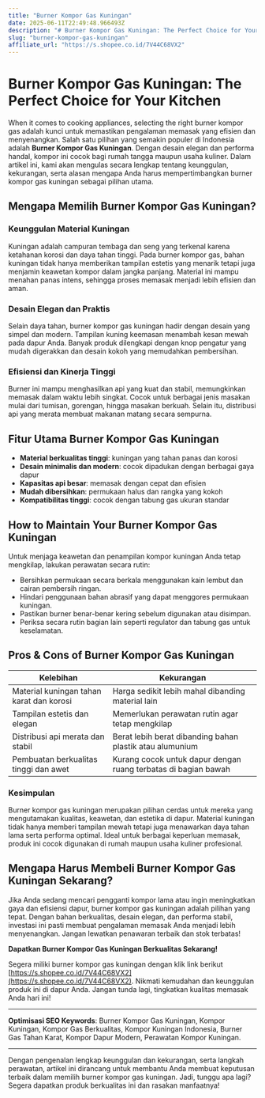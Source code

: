 ```yaml
---
title: "Burner Kompor Gas Kuningan"
date: 2025-06-11T22:49:48.966493Z
description: "# Burner Kompor Gas Kuningan: The Perfect Choice for Your Kitchen..."
slug: "burner-kompor-gas-kuningan"
affiliate_url: "https://s.shopee.co.id/7V44C68VX2"
---
```

# Burner Kompor Gas Kuningan: The Perfect Choice for Your Kitchen

When it comes to cooking appliances, selecting the right burner kompor gas adalah kunci untuk memastikan pengalaman memasak yang efisien dan menyenangkan. Salah satu pilihan yang semakin populer di Indonesia adalah **Burner Kompor Gas Kuningan**. Dengan desain elegan dan performa handal, kompor ini cocok bagi rumah tangga maupun usaha kuliner. Dalam artikel ini, kami akan mengulas secara lengkap tentang keunggulan, kekurangan, serta alasan mengapa Anda harus mempertimbangkan burner kompor gas kuningan sebagai pilihan utama.

## Mengapa Memilih Burner Kompor Gas Kuningan?

### Keunggulan Material Kuningan

Kuningan adalah campuran tembaga dan seng yang terkenal karena ketahanan korosi dan daya tahan tinggi. Pada burner kompor gas, bahan kuningan tidak hanya memberikan tampilan estetis yang menarik tetapi juga menjamin keawetan kompor dalam jangka panjang. Material ini mampu menahan panas intens, sehingga proses memasak menjadi lebih efisien dan aman.

### Desain Elegan dan Praktis

Selain daya tahan, burner kompor gas kuningan hadir dengan desain yang simpel dan modern. Tampilan kuning keemasan menambah kesan mewah pada dapur Anda. Banyak produk dilengkapi dengan knop pengatur yang mudah digerakkan dan desain kokoh yang memudahkan pembersihan.

### Efisiensi dan Kinerja Tinggi

Burner ini mampu menghasilkan api yang kuat dan stabil, memungkinkan memasak dalam waktu lebih singkat. Cocok untuk berbagai jenis masakan mulai dari tumisan, gorengan, hingga masakan berkuah. Selain itu, distribusi api yang merata membuat makanan matang secara sempurna.

## Fitur Utama Burner Kompor Gas Kuningan

- **Material berkualitas tinggi**: kuningan yang tahan panas dan korosi
- **Desain minimalis dan modern**: cocok dipadukan dengan berbagai gaya dapur
- **Kapasitas api besar**: memasak dengan cepat dan efisien
- **Mudah dibersihkan**: permukaan halus dan rangka yang kokoh
- **Kompatibilitas tinggi**: cocok dengan tabung gas ukuran standar

## How to Maintain Your Burner Kompor Gas Kuningan

Untuk menjaga keawetan dan penampilan kompor kuningan Anda tetap mengkilap, lakukan perawatan secara rutin:

- Bersihkan permukaan secara berkala menggunakan kain lembut dan cairan pembersih ringan.
- Hindari penggunaan bahan abrasif yang dapat menggores permukaan kuningan.
- Pastikan burner benar-benar kering sebelum digunakan atau disimpan.
- Periksa secara rutin bagian lain seperti regulator dan tabung gas untuk keselamatan.

## Pros & Cons of Burner Kompor Gas Kuningan

| **Kelebihan** | **Kekurangan** |
|----------------|----------------|
| Material kuningan tahan karat dan korosi | Harga sedikit lebih mahal dibanding material lain |
| Tampilan estetis dan elegan | Memerlukan perawatan rutin agar tetap mengkilap |
| Distribusi api merata dan stabil | Berat lebih berat dibanding bahan plastik atau alumunium |
| Pembuatan berkualitas tinggi dan awet | Kurang cocok untuk dapur dengan ruang terbatas di bagian bawah |

### **Kesimpulan**

Burner kompor gas kuningan merupakan pilihan cerdas untuk mereka yang mengutamakan kualitas, keawetan, dan estetika di dapur. Material kuningan tidak hanya memberi tampilan mewah tetapi juga menawarkan daya tahan lama serta performa optimal. Ideal untuk berbagai keperluan memasak, produk ini cocok digunakan di rumah maupun usaha kuliner profesional.

## Mengapa Harus Membeli Burner Kompor Gas Kuningan Sekarang?

Jika Anda sedang mencari pengganti kompor lama atau ingin meningkatkan gaya dan efisiensi dapur, burner kompor gas kuningan adalah pilihan yang tepat. Dengan bahan berkualitas, desain elegan, dan performa stabil, investasi ini pasti membuat pengalaman memasak Anda menjadi lebih menyenangkan. Jangan lewatkan penawaran terbaik dan stok terbatas!

**Dapatkan Burner Kompor Gas Kuningan Berkualitas Sekarang!**

Segera miliki burner kompor gas kuningan dengan klik link berikut [https://s.shopee.co.id/7V44C68VX2](https://s.shopee.co.id/7V44C68VX2). Nikmati kemudahan dan keunggulan produk ini di dapur Anda. Jangan tunda lagi, tingkatkan kualitas memasak Anda hari ini!

---

**Optimisasi SEO Keywords**: Burner Kompor Gas Kuningan, Kompor Kuningan, Kompor Gas Berkualitas, Kompor Kuningan Indonesia, Burner Gas Tahan Karat, Kompor Dapur Modern, Perawatan Kompor Kuningan.

---

Dengan pengenalan lengkap keunggulan dan kekurangan, serta langkah perawatan, artikel ini dirancang untuk membantu Anda membuat keputusan terbaik dalam memilih burner kompor gas kuningan. Jadi, tunggu apa lagi? Segera dapatkan produk berkualitas ini dan rasakan manfaatnya!